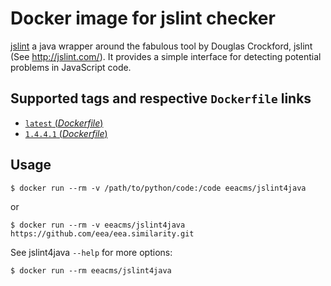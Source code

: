 # Docker image for jslint checker

[jslint](http://www.jslint.com/) a java wrapper around the fabulous tool by Douglas Crockford, jslint (See http://jslint.com/). It provides a simple interface for detecting potential problems in JavaScript code.


## Supported tags and respective `Dockerfile` links

- [`latest` (*Dockerfile*)](https://github.com/eea/eea.docker.jslint4java/blob/master/Dockerfile)
- [`1.4.4.1` (*Dockerfile*)](https://github.com/eea/eea.docker.jslint4java/blob/1.4.4.1/Dockerfile)

## Usage

    $ docker run --rm -v /path/to/python/code:/code eeacms/jslint4java

or

    $ docker run --rm -v eeacms/jslint4java https://github.com/eea/eea.similarity.git

See jslint4java `--help` for more options:


    $ docker run --rm eeacms/jslint4java

